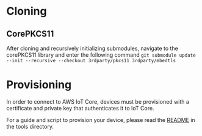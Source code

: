 

# Cloning
## CorePKCS11
After cloning and recursively initializing submodules, navigate to the corePKCS11 library and enter the following command
`git submodule update --init --recursive --checkout 3rdparty/pkcs11 3rdparty/mbedtls`

# Provisioning
In order to connect to AWS IoT Core, devices must be provisioned with a certificate and private key that authenticates it to IoT Core.

For a guide and script to provision your device, please read the [README](tools/README.md) in the tools directory.
